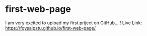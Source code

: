 # first-web-page
I am very excited to upload my first priject on GitHub....!
Live Link: https://foysalpstu.github.io/first-web-page/

